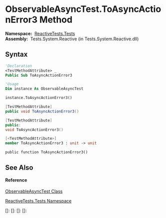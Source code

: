 # ObservableAsyncTest.ToAsyncActionError3 Method

**Namespace:**  [ReactiveTests.Tests](ReactiveTests.Tests\ReactiveTests.Tests.md)  
**Assembly:**  Tests.System.Reactive (in Tests.System.Reactive.dll)

## Syntax

```vb
'Declaration
<TestMethodAttribute> _
Public Sub ToAsyncActionError3
```

```vb
'Usage
Dim instance As ObservableAsyncTest

instance.ToAsyncActionError3()
```

```csharp
[TestMethodAttribute]
public void ToAsyncActionError3()
```

```c++
[TestMethodAttribute]
public:
void ToAsyncActionError3()
```

```fsharp
[<TestMethodAttribute>]
member ToAsyncActionError3 : unit -> unit 
```

```jscript
public function ToAsyncActionError3()
```

## See Also

#### Reference

[ObservableAsyncTest Class](ObservableAsyncTest\ObservableAsyncTest.md)

[ReactiveTests.Tests Namespace](ReactiveTests.Tests\ReactiveTests.Tests.md)

[]: 
[]: 
[]: 
[]: 